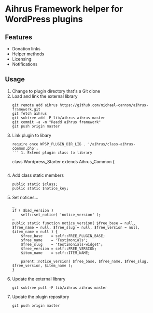 # Aihrus Framework helper for WordPress plugins

## Features

* Donation links
* Helper methods
* Licensing
* Notifications

## Usage

1. Change to plugin directory that's a Git clone
1. Load and link the external library
	```
	git remote add aihrus https://github.com/michael-cannon/aihrus-framework.git
	git fetch aihrus 
	git subtree add -P lib/aihrus aihrus master
	git commit -a -m "Readd aihrus framework"
	git push origin master
	```
1. Link plugin to libary
	```
	require_once WPSP_PLUGIN_DIR_LIB . '/aihrus/class-aihrus-common.php';
	``` 1. Extend plugin class to library
	```
	class Wordpress_Starter extends Aihrus_Common {
	```
1. Add class static members
	```
	public static $class;
	public static $notice_key;
	```
1. Set notices…
	```
	…
	if ( $bad_version )
		self::set_notice( 'notice_version' );
	…
	public static function notice_version( $free_base = null, $free_name = null, $free_slug = null, $free_version = null, $item_name = null ) {
		$free_base    = self::FREE_PLUGIN_BASE;
		$free_name    = 'Testimonials';
		$free_slug    = 'testimonials-widget';
		$free_version = self::FREE_VERSION;
		$item_name    = self::ITEM_NAME;

		parent::notice_version( $free_base, $free_name, $free_slug, $free_version, $item_name );
	}
	```
1. Update the external library
	```
	git subtree pull -P lib/aihrus aihrus master
	```
1. Update the plugin repository
	```
	git push origin master
	```
